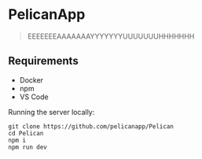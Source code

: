 # PelicanApp

> EEEEEEEAAAAAAAYYYYYYYUUUUUUUHHHHHHH

## Requirements

-   Docker
-   npm
-   VS Code

Running the server locally:

```shell
git clone https://github.com/pelicanapp/Pelican
cd Pelican
npm i
npm run dev
```
